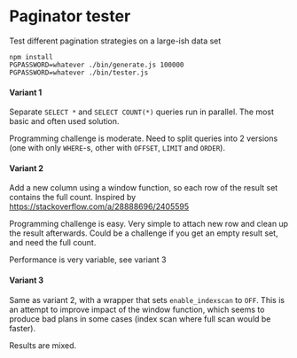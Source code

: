 # Paginator tester

Test different pagination strategies on a large-ish data set

```
npm install
PGPASSWORD=whatever ./bin/generate.js 100000
PGPASSWORD=whatever ./bin/tester.js
```

#### Variant 1

Separate `SELECT *` and `SELECT COUNT(*)` queries run in parallel. The most basic and often used solution.

Programming challenge is moderate. Need to split queries into 2 versions (one with only `WHERE`-s, other with `OFFSET`, `LIMIT` and `ORDER`). 

#### Variant 2

Add a new column using a window function, so each row of the result set contains the full count. Inspired by https://stackoverflow.com/a/28888696/2405595

Programming challenge is easy. Very simple to attach new row and clean up the result afterwards. Could be a challenge if you get an empty result set, and need the full count.

Performance is very variable, see variant 3

#### Variant 3

Same as variant 2, with a wrapper that sets `enable_indexscan` to `OFF`. This is an attempt to improve impact of the window function, which seems to produce bad plans in some cases (index scan where full scan would be faster).

Results are mixed.

